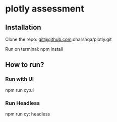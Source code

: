 # plotly assessment

## Installation

Clone the repo: git@github.com:dharshqa/plotly.git

Run on terminal: npm install

## How to run?

###  Run with UI

npm run cy:ui

###  Run Headless

npm run cy: headless
